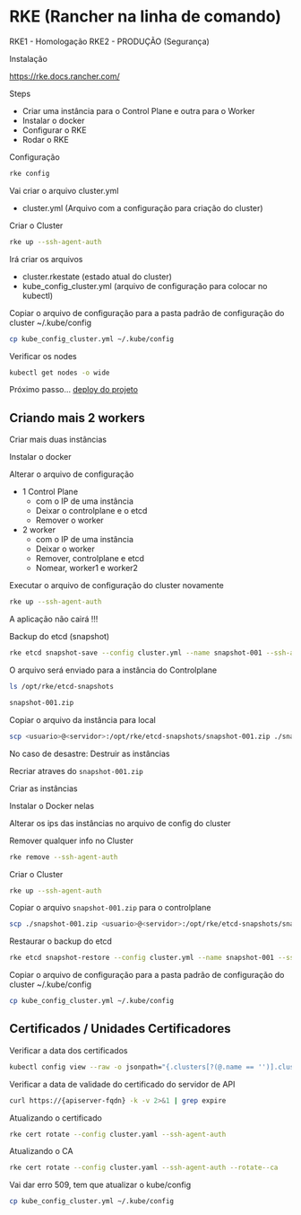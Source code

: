 # RKE (Rancher na linha de comando)

RKE1 - Homologação
RKE2 - PRODUÇÃO (Segurança)

Instalação

https://rke.docs.rancher.com/

Steps

- Criar uma instância para o Control Plane e outra para o Worker
- Instalar o docker
- Configurar o RKE
- Rodar o RKE

Configuração

```bash
rke config
```

Vai criar o arquivo cluster.yml

- cluster.yml (Arquivo com a configuração para criação do cluster)

Criar o Cluster

```bash
rke up --ssh-agent-auth
```

Irá criar os arquivos

- cluster.rkestate (estado atual do cluster)
- kube_config_cluster.yml (arquivo de configuração para colocar no kubectl)

Copiar o arquivo de configuração para a pasta padrão de configuração do cluster ~/.kube/config

```bash
cp kube_config_cluster.yml ~/.kube/config
```

Verificar os nodes

```bash
kubectl get nodes -o wide
```

Próximo passo... [deploy do projeto](deployment.md)

## Criando mais 2 workers

Criar mais duas instâncias

Instalar o docker

Alterar o arquivo de configuração

- 1 Control Plane
    - com o IP de uma instância
    - Deixar o controlplane e o etcd
    - Remover o worker
- 2 worker
    - com o IP de uma instância
    - Deixar o worker
    - Remover, controlplane e etcd
    - Nomear, worker1 e worker2

Executar o arquivo de configuração do cluster novamente

```bash
rke up --ssh-agent-auth
```

A aplicação não cairá !!!


Backup do etcd (snapshot)

```bash
rke etcd snapshot-save --config cluster.yml --name snapshot-001 --ssh-agent-auth
```

O arquivo será enviado para a instância do Controlplane

```bash
ls /opt/rke/etcd-snapshots

snapshot-001.zip
```

Copiar o arquivo da instância para local

```bash
scp <usuario>@<servidor>:/opt/rke/etcd-snapshots/snapshot-001.zip ./snapshot-001.zip
```

No caso de desastre: Destruir as instâncias

Recriar atraves do `snapshot-001.zip`

Criar as instâncias

Instalar o Docker nelas

Alterar os ips das instâncias no arquivo de config do cluster

Remover qualquer info no Cluster

```bash
rke remove --ssh-agent-auth
```

Criar o Cluster

```bash
rke up --ssh-agent-auth
```

Copiar o arquivo `snapshot-001.zip` para o controlplane

```bash
scp ./snapshot-001.zip <usuario>@<servidor>:/opt/rke/etcd-snapshots/snapshot-001.zip 
```

Restaurar o backup do etcd

```bash
rke etcd snapshot-restore --config cluster.yml --name snapshot-001 --ssh-agent-auth
```

Copiar o arquivo de configuração para a pasta padrão de configuração do cluster ~/.kube/config

```bash
cp kube_config_cluster.yml ~/.kube/config
```

## Certificados / Unidades Certificadores

Verificar a data dos certificados

```bash
kubectl config view --raw -o jsonpath="{.clusters[?(@.name == '')].cluster.certificate-authority-data}" | base64 -d | openssl x509 -text | grep -A2 Validity
```
Verificar a data de validade do certificado do servidor de API

```bash
curl https://{apiserver-fqdn} -k -v 2>&1 | grep expire
```

Atualizando o certificado

```bash
rke cert rotate --config cluster.yaml --ssh-agent-auth 
```

Atualizando o CA
```bash
rke cert rotate --config cluster.yaml --ssh-agent-auth --rotate--ca 
```

Vai dar erro 509, tem que atualizar o kube/config

```bash
cp kube_config_cluster.yml ~/.kube/config
```

